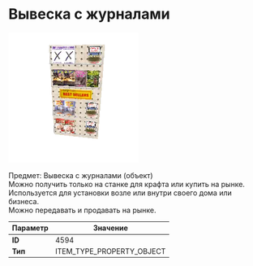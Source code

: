 # Вывеска с журналами

![Item Image](../img/4594.webp?raw=true)

Предмет: Вывеска с журналами (объект)<br>Можно получить только на станке для крафта или купить на рынке.<br>Используется для установки возле или внутри своего дома или бизнеса.<br>Можно передавать и продавать на рынке.


| Параметр | Значение |
|----------|----------|
| **ID** | 4594 |
| **Тип** | ITEM_TYPE_PROPERTY_OBJECT |

